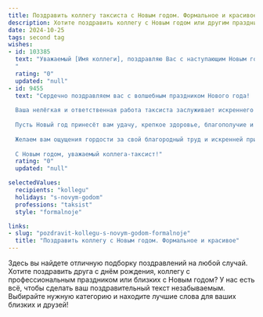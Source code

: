 ```yaml
---
title: Поздравить коллегу таксиста с Новым годом. Формальное и красивое
description: Хотите поздравить коллегу с Новым годом или другим праздником? Наш ИИ создаст незабываемое поздравление, а вы обязательно выделитесь среди других.  
date: 2024-10-25
tags: second tag
wishes:
- id: 103385
  text: "Уважаемый [Имя коллеги], поздравляю Вас с наступающим Новым годом! Желаю Вам в новом году успешной работы, благодарных клиентов и безопасных поездок. Пусть все ваши планы осуществятся, а удача сопутствует во всех начинаниях. Счастья, здоровья Вам и Вашим близким!
  "
  rating: "0"
  updated: "null"
- id: 9455
  text: "Сердечно поздравляем вас с волшебным праздником Нового года!
  
  Ваша нелёгкая и ответственная работа таксиста заслуживает искреннего уважения. В новогоднюю ночь, когда все спешат к родным и близким, вы несёте свою службу, помогая людям добраться до места назначения безопасно и вовремя.
  
  Пусть Новый год принесёт вам удачу, крепкое здоровье, благополучие и новые профессиональные успехи. Пусть дороги будут гладкими, а пассажиры вежливыми и благодарными.
  
  Желаем вам ощущения гордости за свой благородный труд и искренней признательности от тех, кому вы помогаете. Пусть этот год станет для вас годом новых возможностей и свершений.
  
  С Новым годом, уважаемый коллега-таксист!"
  rating: "0"
  updated: "null"

selectedValues:
  recipients: "kollegu"
  holidays: "s-novym-godom"
  professions: "taksist"
  style: "formalnoje"

links:
- slug: "pozdravit-kollegu-s-novym-godom-formalnoje"
  title: "Поздравить коллегу с Новым годом. Формальное и красивое"
---
```


Здесь вы найдете отличную подборку поздравлений на любой случай.
Хотите поздравить друга с днём рождения, коллегу с профессиональным праздником или близких с Новым годом? У нас есть всё, чтобы сделать ваш поздравительный текст незабываемым. Выбирайте нужную категорию и находите лучшие слова для ваших близких и друзей!
